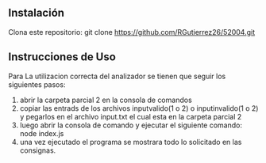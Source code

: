 
## Instalación

Clona este repositorio: git clone https://github.com/RGutierrez26/52004.git


## Instrucciones de Uso
Para La utilizacion correcta del analizador se tienen que seguir los siguientes pasos:
1) abrir la carpeta parcial 2 en la consola de comandos
2) copiar las entrads de los archivos inputvalido(1 o 2) o inputinvalido(1 o 2) y pegarlos en el archivo input.txt el cual esta en la carpeta parcial 2
3) luego abrir la consola de comando y ejecutar el siguiente comando: node index.js
4) una vez ejecutado el programa se mostrara todo lo solicitado en las consignas.